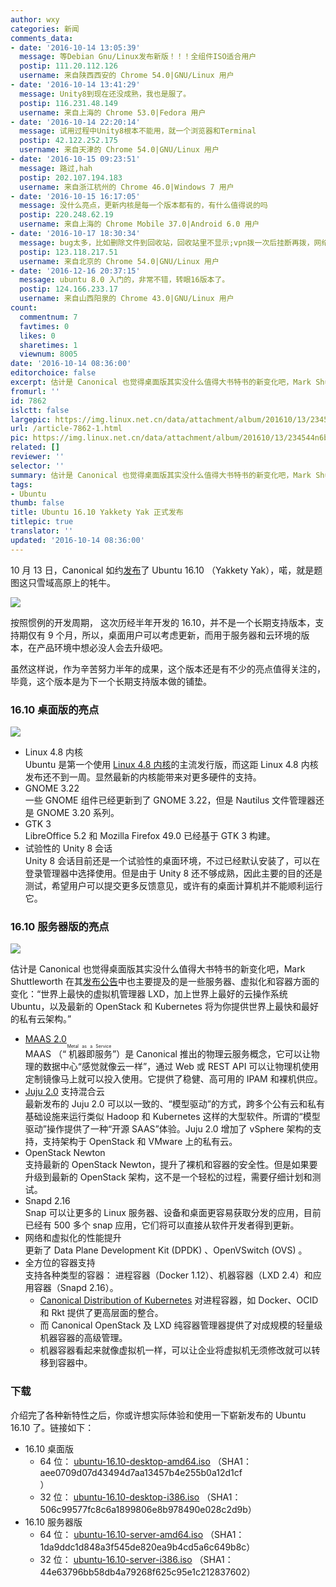 ```yaml
---
author: wxy
categories: 新闻
comments_data:
- date: '2016-10-14 13:05:39'
  message: 等Debian Gnu/Linux发布新版！！！全组件ISO适合用户
  postip: 111.20.112.126
  username: 来自陕西西安的 Chrome 54.0|GNU/Linux 用户
- date: '2016-10-14 13:41:29'
  message: Unity8到现在还没成熟，我也是服了。
  postip: 116.231.48.149
  username: 来自上海的 Chrome 53.0|Fedora 用户
- date: '2016-10-14 22:20:14'
  message: 试用过程中Unity8根本不能用，就一个浏览器和Terminal
  postip: 42.122.252.175
  username: 来自天津的 Chrome 54.0|GNU/Linux 用户
- date: '2016-10-15 09:23:51'
  message: 路过,hah
  postip: 202.107.194.183
  username: 来自浙江杭州的 Chrome 46.0|Windows 7 用户
- date: '2016-10-15 16:17:05'
  message: 没什么亮点，更新内核是每一个版本都有的，有什么值得说的吗
  postip: 220.248.62.19
  username: 来自上海的 Chrome Mobile 37.0|Android 6.0 用户
- date: '2016-10-17 18:30:34'
  message: bug太多，比如删除文件到回收站，回收站里不显示;vpn拨一次后挂断再拨，网络会阻断...大家有遇到一样的问题吗
  postip: 123.118.217.51
  username: 来自北京的 Chrome 54.0|GNU/Linux 用户
- date: '2016-12-16 20:37:15'
  message: ubuntu 8.0 入门的，非常不错，转眼16版本了。
  postip: 124.166.233.17
  username: 来自山西阳泉的 Chrome 43.0|GNU/Linux 用户
count:
  commentnum: 7
  favtimes: 0
  likes: 0
  sharetimes: 1
  viewnum: 8005
date: '2016-10-14 08:36:00'
editorchoice: false
excerpt: 估计是 Canonical 也觉得桌面版其实没什么值得大书特书的新变化吧，Mark Shuttleworth 在其发布公告中也主要提及的是一些服务器、虚拟化和容器方面的变化
fromurl: ''
id: 7862
islctt: false
largepic: https://img.linux.net.cn/data/attachment/album/201610/13/234544n6b6lbbrvf6oilba.jpg
url: /article-7862-1.html
pic: https://img.linux.net.cn/data/attachment/album/201610/13/234544n6b6lbbrvf6oilba.jpg.thumb.jpg
related: []
reviewer: ''
selector: ''
summary: 估计是 Canonical 也觉得桌面版其实没什么值得大书特书的新变化吧，Mark Shuttleworth 在其发布公告中也主要提及的是一些服务器、虚拟化和容器方面的变化
tags:
- Ubuntu
thumb: false
title: Ubuntu 16.10 Yakkety Yak 正式发布
titlepic: true
translator: ''
updated: '2016-10-14 08:36:00'
---
```


10 月 13 日，Canonical 如约[发布](http://insights.ubuntu.com/2016/10/13/canonical-releases-ubuntu-16-10)了 Ubuntu 16.10 （Yakkety Yak），喏，就是题图这只雪域高原上的牦牛。


![](https://img.linux.net.cn/data/attachment/album/201610/13/234544n6b6lbbrvf6oilba.jpg)


按照惯例的开发周期， 这次历经半年开发的 16.10，并不是一个长期支持版本，支持期仅有 9 个月，所以，桌面用户可以考虑更新，而用于服务器和云环境的版本，在产品环境中想必没人会去升级吧。


虽然这样说，作为辛苦努力半年的成果，这个版本还是有不少的亮点值得关注的，毕竟，这个版本是为下一个长期支持版本做的铺垫。


### 16.10 桌面版的亮点


![](https://img.linux.net.cn/data/attachment/album/201610/14/000620jrntzjgj0w0gl13n.jpg)


* Linux 4.8 内核  
Ubuntu 是第一个使用 [Linux 4.8 内核](/article-7837-1.html)的主流发行版，而这距 Linux 4.8 内核发布还不到一周。显然最新的内核能带来对更多硬件的支持。
* GNOME 3.22   
一些 GNOME 组件已经更新到了 GNOME 3.22，但是 Nautilus 文件管理器还是 GNOME 3.20 系列。
* GTK 3  
LibreOffice 5.2 和 Mozilla Firefox 49.0 已经基于 GTK 3 构建。
* 试验性的 Unity 8 会话  
Unity 8 会话目前还是一个试验性的桌面环境，不过已经默认安装了，可以在登录管理器中选择使用。但是由于 Unity 8 还不够成熟，因此主要的目的还是测试，希望用户可以提交更多反馈意见，或许有的桌面计算机并不能顺利运行它。


### 16.10 服务器版的亮点


![](https://img.linux.net.cn/data/attachment/album/201610/14/004732r66kqdedb6ezolz4.jpg)


估计是 Canonical 也觉得桌面版其实没什么值得大书特书的新变化吧，Mark Shuttleworth 在其[发布公告](https://insights.ubuntu.com/2016/10/13/canonical-releases-ubuntu-16-10/)中也主要提及的是一些服务器、虚拟化和容器方面的变化：“世界上最快的虚拟机管理器 LXD，加上世界上最好的云操作系统 Ubuntu，以及最新的 OpenStack 和 Kubernetes 将为你提供世界上最快和最好的私有云架构。”


* [MAAS 2.0](http://maas.io/)   
MAAS （“<ruby> 机器即服务 <rp>  （ </rp> <rt>  Metal as a Service </rt> <rp>  ） </rp></ruby>”）是 Canonical 推出的物理云服务概念，它可以让物理的数据中心“感觉就像云一样”，通过 Web 或 REST API 可以让物理机使用定制镜像马上就可以投入使用。它提供了稳健、高可用的 IPAM 和裸机供应。
* [Juju 2.0](https://jujucharms.com/docs/2.0/introducing-2) 支持混合云  
最新发布的 Juju 2.0 可以以一致的、“模型驱动”的方式，跨多个公有云和私有基础设施来运行类似 Hadoop 和 Kubernetes 这样的大型软件。所谓的“模型驱动”操作提供了一种“开源 SAAS”体验。Juju 2.0 增加了 vSphere 架构的支持，支持架构于 OpenStack 和 VMware 上的私有云。
* OpenStack Newton  
支持最新的 OpenStack Newton，提升了裸机和容器的安全性。但是如果要升级到最新的 OpenStack 架构，这不是一个轻松的过程，需要仔细计划和测试。
* Snapd 2.16   
Snap 可以让更多的 Linux 服务器、设备和桌面更容易获取分发的应用，目前已经有 500 多个 snap 应用，它们将可以直接从软件开发者得到更新。
* 网络和虚拟化的性能提升  
更新了 Data Plane Development Kit (DPDK) 、OpenVSwitch (OVS) 。
* 全方位的容器支持  
支持各种类型的容器： 进程容器（Docker 1.12）、机器容器（LXD 2.4）和应用容器（Snapd 2.16）。
	+ [Canonical Distribution of Kubernetes](https://insights.ubuntu.com/2016/09/27/canonical-expands-enterprise-container-portfolio/) 对进程容器，如 Docker、OCID 和 Rkt 提供了更高层面的整合。
	+ 而 Canonical OpenStack 及 LXD 纯容器管理器提供了对成规模的轻量级机器容器的高级管理。
	+ 机器容器看起来就像虚拟机一样，可以让企业将虚拟机无须修改就可以转移到容器中。


### 下载


介绍完了各种新特性之后，你或许想实际体验和使用一下崭新发布的 Ubuntu 16.10 了。链接如下：


* 16.10 桌面版
	+ 64 位： [ubuntu-16.10-desktop-amd64.iso](http://releases.ubuntu.com/16.10/ubuntu-16.10-desktop-amd64.iso) （SHA1：aee0709d07d43494d7aa13457b4e255b0a12d1cf  
	）
	+ 32 位： [ubuntu-16.10-desktop-i386.iso](http://releases.ubuntu.com/16.10/ubuntu-16.10-desktop-i386.iso) （SHA1：506c99577fc8c6a1899806e8b978490e028c2d9b）
* 16.10 服务器版
	+ 64 位： [ubuntu-16.10-server-amd64.iso](http://releases.ubuntu.com/16.10/ubuntu-16.10-server-amd64.iso) （SHA1：1da9ddc1d848a3f545de820ea9b4cd5a6c649b8c）
	+ 32 位： [ubuntu-16.10-server-i386.iso](http://releases.ubuntu.com/16.10/ubuntu-16.10-server-i386.iso) （SHA1：44e63796bb58db4a79268f625c95e1c212837602）